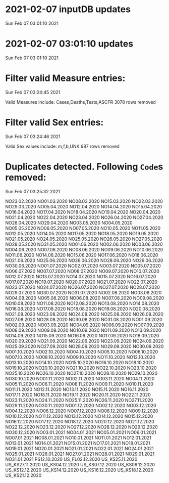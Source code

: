 
# 2021-02-07 inputDB updates 
 Sun Feb 07 03:01:10 2021 


# 2021-02-07 03:01:10 updates 
 Sun Feb 07 03:01:10 2021 


# Filter valid Measure entries: 
 Sun Feb 07 03:24:45 2021 

Valid Measures include: Cases,Deaths,Tests,ASCFR
 3078 rows removed
# Filter valid Sex entries: 
 Sun Feb 07 03:24:46 2021 

Valid Sex values include: m,f,b,UNK
 687 rows removed
# Duplicates detected. Following `Code`s removed: 
 Sun Feb 07 03:25:32 2021 

NO23.02.2020
NO01.03.2020
NO08.03.2020
NO15.03.2020
NO22.03.2020
NO29.03.2020
NO05.04.2020
NO12.04.2020
NO14.04.2020
NO15.04.2020
NO16.04.2020
NO17.04.2020
NO18.04.2020
NO19.04.2020
NO20.04.2020
NO21.04.2020
NO22.04.2020
NO23.04.2020
NO26.04.2020
NO27.04.2020
NO28.04.2020
NO29.04.2020
NO03.05.2020
NO04.05.2020
NO05.05.2020
NO06.05.2020
NO07.05.2020
NO10.05.2020
NO11.05.2020
NO12.05.2020
NO14.05.2020
NO17.05.2020
NO18.05.2020
NO19.05.2020
NO21.05.2020
NO24.05.2020
NO25.05.2020
NO26.05.2020
NO27.05.2020
NO28.05.2020
NO31.05.2020
NO01.06.2020
NO02.06.2020
NO03.06.2020
NO04.06.2020
NO07.06.2020
NO08.06.2020
NO09.06.2020
NO10.06.2020
NO11.06.2020
NO14.06.2020
NO15.06.2020
NO17.06.2020
NO18.06.2020
NO21.06.2020
NO25.06.2020
NO26.06.2020
NO28.06.2020
NO29.06.2020
NO30.06.2020
NO01.07.2020
NO02.07.2020
NO03.07.2020
NO05.07.2020
NO06.07.2020
NO07.07.2020
NO08.07.2020
NO09.07.2020
NO10.07.2020
NO12.07.2020
NO13.07.2020
NO14.07.2020
NO15.07.2020
NO16.07.2020
NO17.07.2020
NO19.07.2020
NO20.07.2020
NO21.07.2020
NO22.07.2020
NO23.07.2020
NO24.07.2020
NO26.07.2020
NO27.07.2020
NO28.07.2020
NO29.07.2020
NO30.07.2020
NO31.07.2020
NO02.08.2020
NO03.08.2020
NO04.08.2020
NO05.08.2020
NO06.08.2020
NO07.08.2020
NO09.08.2020
NO10.08.2020
NO11.08.2020
NO12.08.2020
NO13.08.2020
NO14.08.2020
NO16.08.2020
NO17.08.2020
NO18.08.2020
NO19.08.2020
NO20.08.2020
NO21.08.2020
NO23.08.2020
NO24.08.2020
NO25.08.2020
NO26.08.2020
NO27.08.2020
NO28.08.2020
NO30.08.2020
NO31.08.2020
NO01.09.2020
NO02.09.2020
NO03.09.2020
NO04.09.2020
NO06.09.2020
NO07.09.2020
NO08.09.2020
NO09.09.2020
NO10.09.2020
NO11.09.2020
NO13.09.2020
NO14.09.2020
NO15.09.2020
NO16.09.2020
NO17.09.2020
NO18.09.2020
NO20.09.2020
NO21.09.2020
NO22.09.2020
NO23.09.2020
NO24.09.2020
NO25.09.2020
NO27.09.2020
NO28.09.2020
NO29.09.2020
NO30.09.2020
NO01.10.2020
NO02.10.2020
NO04.10.2020
NO05.10.2020
NO06.10.2020
NO07.10.2020
NO08.10.2020
NO09.10.2020
NO11.10.2020
NO12.10.2020
NO13.10.2020
NO14.10.2020
NO15.10.2020
NO16.10.2020
NO18.10.2020
NO19.10.2020
NO20.10.2020
NO21.10.2020
NO22.10.2020
NO23.10.2020
NO25.10.2020
NO26.10.2020
NO27.10.2020
NO28.10.2020
NO29.10.2020
NO30.10.2020
NO01.11.2020
NO02.11.2020
NO03.11.2020
NO04.11.2020
NO05.11.2020
NO06.11.2020
NO08.11.2020
NO09.11.2020
NO10.11.2020
NO11.11.2020
NO12.11.2020
NO13.11.2020
NO15.11.2020
NO16.11.2020
NO17.11.2020
NO18.11.2020
NO19.11.2020
NO20.11.2020
NO22.11.2020
NO23.11.2020
NO24.11.2020
NO25.11.2020
NO26.11.2020
NO27.11.2020
NO29.11.2020
NO30.11.2020
NO01.12.2020
NO02.12.2020
NO03.12.2020
NO04.12.2020
NO06.12.2020
NO07.12.2020
NO08.12.2020
NO09.12.2020
NO10.12.2020
NO11.12.2020
NO13.12.2020
NO14.12.2020
NO15.12.2020
NO16.12.2020
NO17.12.2020
NO18.12.2020
NO20.12.2020
NO21.12.2020
NO22.12.2020
NO23.12.2020
NO27.12.2020
NO28.12.2020
NO29.12.2020
NO30.12.2020
NO03.01.2021
NO04.01.2021
NO05.01.2021
NO06.01.2021
NO07.01.2021
NO08.01.2021
NO10.01.2021
NO11.01.2021
NO12.01.2021
NO13.01.2021
NO14.01.2021
NO15.01.2021
NO17.01.2021
NO18.01.2021
NO19.01.2021
NO20.01.2021
NO21.01.2021
NO22.01.2021
NO24.01.2021
NO25.01.2021
NO26.01.2021
NO27.01.2021
NO28.01.2021
NO29.01.2021
NO31.01.2021
PS12.10.2020
US_FL02.12.2020
US_KS25.11.2020
US_KS27.11.2020
US_KS04.12.2020
US_KS07.12.2020
US_KS09.12.2020
US_KS12.12.2020
US_KS14.12.2020
US_KS16.12.2020
US_KS18.12.2020
US_KS21.12.2020